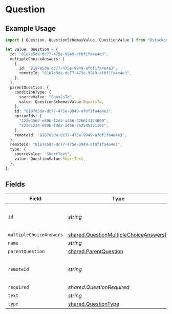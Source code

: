 # Question

## Example Usage

```typescript
import { Question, QuestionSchemasValue, QuestionValue } from "@stackone/stackone-client-ts/sdk/models/shared";

let value: Question = {
  id: "8187e5da-dc77-475e-9949-af0f1fa4e4e3",
  multipleChoiceAnswers: [
    {
      id: "8187e5da-dc77-475e-9949-af0f1fa4e4e3",
      remoteId: "8187e5da-dc77-475e-9949-af0f1fa4e4e3",
    },
  ],
  parentQuestion: {
    conditionType: {
      sourceValue: "EqualsTo",
      value: QuestionSchemasValue.EqualsTo,
    },
    id: "8187e5da-dc77-475e-9949-af0f1fa4e4e3",
    optionIds: [
      "123e4567-e89b-12d3-a456-426614174000",
      "523e1234-e89b-fdd2-a456-762545121101",
    ],
    remoteId: "8187e5da-dc77-475e-9949-af0f1fa4e4e3",
  },
  remoteId: "8187e5da-dc77-475e-9949-af0f1fa4e4e3",
  type: {
    sourceValue: "ShortText",
    value: QuestionValue.ShortText,
  },
};
```

## Fields

| Field                                                                                                 | Type                                                                                                  | Required                                                                                              | Description                                                                                           | Example                                                                                               |
| ----------------------------------------------------------------------------------------------------- | ----------------------------------------------------------------------------------------------------- | ----------------------------------------------------------------------------------------------------- | ----------------------------------------------------------------------------------------------------- | ----------------------------------------------------------------------------------------------------- |
| `id`                                                                                                  | *string*                                                                                              | :heavy_minus_sign:                                                                                    | Unique identifier                                                                                     | 8187e5da-dc77-475e-9949-af0f1fa4e4e3                                                                  |
| `multipleChoiceAnswers`                                                                               | [shared.QuestionMultipleChoiceAnswers](../../../sdk/models/shared/questionmultiplechoiceanswers.md)[] | :heavy_minus_sign:                                                                                    | N/A                                                                                                   |                                                                                                       |
| `name`                                                                                                | *string*                                                                                              | :heavy_minus_sign:                                                                                    | N/A                                                                                                   |                                                                                                       |
| `parentQuestion`                                                                                      | [shared.ParentQuestion](../../../sdk/models/shared/parentquestion.md)                                 | :heavy_minus_sign:                                                                                    | N/A                                                                                                   |                                                                                                       |
| `remoteId`                                                                                            | *string*                                                                                              | :heavy_minus_sign:                                                                                    | Provider's unique identifier                                                                          | 8187e5da-dc77-475e-9949-af0f1fa4e4e3                                                                  |
| `required`                                                                                            | *shared.QuestionRequired*                                                                             | :heavy_minus_sign:                                                                                    | N/A                                                                                                   |                                                                                                       |
| `text`                                                                                                | *string*                                                                                              | :heavy_minus_sign:                                                                                    | N/A                                                                                                   |                                                                                                       |
| `type`                                                                                                | [shared.QuestionType](../../../sdk/models/shared/questiontype.md)                                     | :heavy_minus_sign:                                                                                    | N/A                                                                                                   |                                                                                                       |